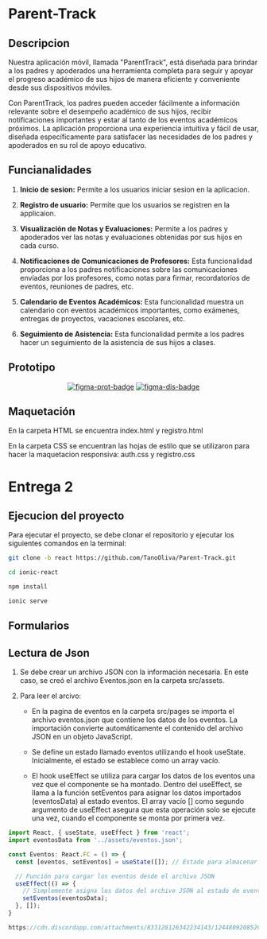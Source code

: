 # Parent-Track


## Descripcion

Nuestra aplicación móvil, llamada "ParentTrack", está diseñada para brindar a los padres y apoderados una herramienta completa para seguir y apoyar el progreso académico de sus hijos de manera eficiente y conveniente desde sus dispositivos móviles.

Con ParentTrack, los padres pueden acceder fácilmente a información relevante sobre el desempeño académico de sus hijos, recibir notificaciones importantes y estar al tanto de los eventos académicos próximos. La aplicación proporciona una experiencia intuitiva y fácil de usar, diseñada específicamente para satisfacer las necesidades de los padres y apoderados en su rol de apoyo educativo.

## Funcianalidades

1. **Inicio de sesion:** Permite a los usuarios iniciar sesion en la aplicacion.

2. **Registro de usuario:** Permite que los usuarios se registren en la applicaion.

3. **Visualización de Notas y Evaluaciones:** Permite a los padres y apoderados ver las notas y evaluaciones obtenidas por sus hijos en cada curso.

4. **Notificaciones de Comunicaciones de Profesores:** Esta funcionalidad proporciona a los padres notificaciones sobre las comunicaciones enviadas por los profesores, como notas para firmar, recordatorios de eventos, reuniones de padres, etc.

5. **Calendario de Eventos Académicos:** Esta funcionalidad muestra un calendario con eventos académicos importantes, como exámenes, entregas de proyectos, vacaciones escolares, etc.

6. **Seguimiento de Asistencia:** Esta funcionalidad permite a los padres hacer un seguimiento de la asistencia de sus hijos a clases.

## Prototipo

<div align="center">

[![figma-prot-badge]][figma-prot-url] [![figma-dis-badge]][figma-dis-url]

</div>

[figma-prot-badge]: https://img.shields.io/badge/Ver%20prototipo%20en%20Figma-F24E1E?logo=figma&logoColor=fff&style=flat
[figma-prot-url]:https://www.figma.com/proto/xZU3vypoe8PinN8whM0HjC/web-y-movil?type=design&node-id=43-500&t=cqU8Tn9QRFRAHXjt-1&scaling=scale-down&page-id=0%3A1&starting-point-node-id=43%3A500&mode=design
[figma-dis-badge]: https://img.shields.io/badge/Ver%20diseño%20UI%20en%20Figma-F24E1E?logo=figma&logoColor=fff&style=flat
[figma-dis-url]: https://www.figma.com/file/xZU3vypoe8PinN8whM0HjC/web-y-movil?type=design&node-id=0%3A1&mode=dev&t=vmIHxXMtT9RhRpxj-1


## Maquetación 

En la carpeta HTML se encuentra index.html y registro.html

En la carpeta CSS se encuentran las hojas de estilo que se utilizaron para hacer la maquetacion responsiva: auth.css y registro.css
# Entrega 2
## Ejecucion del proyecto 


Para ejecutar el proyecto, se debe clonar el repositorio y ejecutar los siguientes comandos en la terminal:
```bash
git clone -b react https://github.com/TanoOliva/Parent-Track.git

cd ionic-react

npm install

ionic serve
```

## Formularios


## Lectura de Json

1. Se debe crear un archivo JSON con la información necesaria. En este caso, se creó el archivo Eventos.json en la carpeta src/assets.

2. Para leer el arcivo:

    - En la pagina de eventos en la carpeta src/pages se  importa el archivo eventos.json que contiene los datos de los eventos. La importación convierte automáticamente el contenido del archivo JSON en un objeto JavaScript.

    - Se define un estado llamado eventos utilizando el hook useState. Inicialmente, el estado se establece como un array vacío.

    - El hook useEffect se utiliza para cargar los datos de los eventos una vez que el componente se ha montado. Dentro del useEffect, se llama a la función setEventos para asignar los datos importados (eventosData) al estado eventos. El array vacío [] como segundo argumento de useEffect asegura que esta operación solo se ejecute una vez, cuando el componente se monta por primera vez.

```typescript
import React, { useState, useEffect } from 'react';
import eventosData from '../assets/eventos.json';

const Eventos: React.FC = () => {
  const [eventos, setEventos] = useState([]); // Estado para almacenar los eventos

  // Función para cargar los eventos desde el archivo JSON
  useEffect(() => {
    // Simplemente asigna los datos del archivo JSON al estado de eventos
    setEventos(eventosData);
  }, []);
}

https://cdn.discordapp.com/attachments/833128126342234143/1244809208520769648/Diagrama_ER_de_base_de_datos_pata_de_gallo.png?ex=6656766a&is=665524ea&hm=b4eebf9db2d8b0b5ae4f9d676dcda19fe158fc41284069120607274aa7c1db59&
